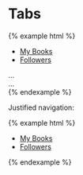 # Tabs

{% example html %}
<div class="tabs">
    <ul class="tabs-nav">
        <li>
            <a href="#github" data-toggle="tab">My Books</a>
        </li>
        <li class="active">
            <a href="#followers" data-toggle="tab">Followers</a>
        </li>
    </ul>
    <div class="tabs-content">
        <div class="tab-pane" id="books">...</div>
        <div class="tab-pane active" id="followers">...</div>
    </div>
</div>
{% endexample %}

Justified navigation:

{% example html %}
<div class="tabs">
    <ul class="tabs-nav justified">
        <li>
            <a href="#github" data-toggle="tab">My Books</a>
        </li>
        <li class="active">
            <a href="#followers" data-toggle="tab">Followers</a>
        </li>
    </ul>
</div>
{% endexample %}